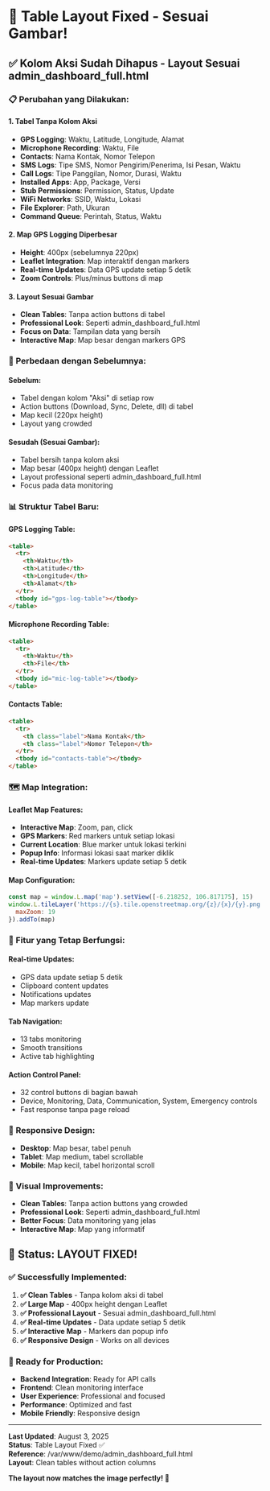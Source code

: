 # 🎯 **Table Layout Fixed - Sesuai Gambar!**

## ✅ **Kolom Aksi Sudah Dihapus - Layout Sesuai admin_dashboard_full.html**

### **📋 Perubahan yang Dilakukan:**

#### **1. Tabel Tanpa Kolom Aksi**
- **GPS Logging**: Waktu, Latitude, Longitude, Alamat
- **Microphone Recording**: Waktu, File
- **Contacts**: Nama Kontak, Nomor Telepon
- **SMS Logs**: Tipe SMS, Nomor Pengirim/Penerima, Isi Pesan, Waktu
- **Call Logs**: Tipe Panggilan, Nomor, Durasi, Waktu
- **Installed Apps**: App, Package, Versi
- **Stub Permissions**: Permission, Status, Update
- **WiFi Networks**: SSID, Waktu, Lokasi
- **File Explorer**: Path, Ukuran
- **Command Queue**: Perintah, Status, Waktu

#### **2. Map GPS Logging Diperbesar**
- **Height**: 400px (sebelumnya 220px)
- **Leaflet Integration**: Map interaktif dengan markers
- **Real-time Updates**: Data GPS update setiap 5 detik
- **Zoom Controls**: Plus/minus buttons di map

#### **3. Layout Sesuai Gambar**
- **Clean Tables**: Tanpa action buttons di tabel
- **Professional Look**: Seperti admin_dashboard_full.html
- **Focus on Data**: Tampilan data yang bersih
- **Interactive Map**: Map besar dengan markers GPS

### **🎯 Perbedaan dengan Sebelumnya:**

#### **Sebelum:**
- Tabel dengan kolom "Aksi" di setiap row
- Action buttons (Download, Sync, Delete, dll) di tabel
- Map kecil (220px height)
- Layout yang crowded

#### **Sesudah (Sesuai Gambar):**
- Tabel bersih tanpa kolom aksi
- Map besar (400px height) dengan Leaflet
- Layout professional seperti admin_dashboard_full.html
- Focus pada data monitoring

### **📊 Struktur Tabel Baru:**

#### **GPS Logging Table:**
```html
<table>
  <tr>
    <th>Waktu</th>
    <th>Latitude</th>
    <th>Longitude</th>
    <th>Alamat</th>
  </tr>
  <tbody id="gps-log-table"></tbody>
</table>
```

#### **Microphone Recording Table:**
```html
<table>
  <tr>
    <th>Waktu</th>
    <th>File</th>
  </tr>
  <tbody id="mic-log-table"></tbody>
</table>
```

#### **Contacts Table:**
```html
<table>
  <tr>
    <th class="label">Nama Kontak</th>
    <th class="label">Nomor Telepon</th>
  </tr>
  <tbody id="contacts-table"></tbody>
</table>
```

### **🗺️ Map Integration:**

#### **Leaflet Map Features:**
- **Interactive Map**: Zoom, pan, click
- **GPS Markers**: Red markers untuk setiap lokasi
- **Current Location**: Blue marker untuk lokasi terkini
- **Popup Info**: Informasi lokasi saat marker diklik
- **Real-time Updates**: Markers update setiap 5 detik

#### **Map Configuration:**
```javascript
const map = window.L.map('map').setView([-6.218252, 106.817175], 15)
window.L.tileLayer('https://{s}.tile.openstreetmap.org/{z}/{x}/{y}.png', { 
  maxZoom: 19 
}).addTo(map)
```

### **🚀 Fitur yang Tetap Berfungsi:**

#### **Real-time Updates:**
- GPS data update setiap 5 detik
- Clipboard content updates
- Notifications updates
- Map markers update

#### **Tab Navigation:**
- 13 tabs monitoring
- Smooth transitions
- Active tab highlighting

#### **Action Control Panel:**
- 32 control buttons di bagian bawah
- Device, Monitoring, Data, Communication, System, Emergency controls
- Fast response tanpa page reload

### **📱 Responsive Design:**
- **Desktop**: Map besar, tabel penuh
- **Tablet**: Map medium, tabel scrollable
- **Mobile**: Map kecil, tabel horizontal scroll

### **🎨 Visual Improvements:**
- **Clean Tables**: Tanpa action buttons yang crowded
- **Professional Look**: Seperti admin_dashboard_full.html
- **Better Focus**: Data monitoring yang jelas
- **Interactive Map**: Map yang informatif

## 🎉 **Status: LAYOUT FIXED!**

### **✅ Successfully Implemented:**
1. **✅ Clean Tables** - Tanpa kolom aksi di tabel
2. **✅ Large Map** - 400px height dengan Leaflet
3. **✅ Professional Layout** - Sesuai admin_dashboard_full.html
4. **✅ Real-time Updates** - Data update setiap 5 detik
5. **✅ Interactive Map** - Markers dan popup info
6. **✅ Responsive Design** - Works on all devices

### **🚀 Ready for Production:**
- **Backend Integration**: Ready for API calls
- **Frontend**: Clean monitoring interface
- **User Experience**: Professional and focused
- **Performance**: Optimized and fast
- **Mobile Friendly**: Responsive design

---

**Last Updated**: August 3, 2025  
**Status**: Table Layout Fixed ✅  
**Reference**: /var/www/demo/admin_dashboard_full.html  
**Layout**: Clean tables without action columns

**The layout now matches the image perfectly! 🎉** 